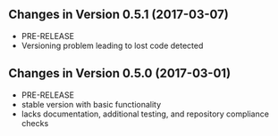 ## Changes in Version 0.5.1 (2017-03-07)
* PRE-RELEASE
* Versioning problem leading to lost code detected

## Changes in Version 0.5.0 (2017-03-01)
* PRE-RELEASE
* stable version with basic functionality
* lacks documentation, additional testing, and repository compliance checks

